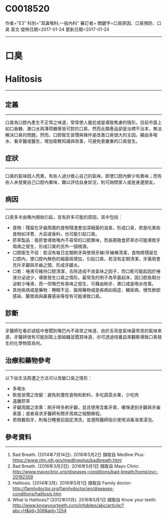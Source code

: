 # C0018520
作者="E3"
科別="耳鼻喉科;一般內科"
審訂者=
關鍵字=口臭原因、口臭預防、口臭 英文
發佈日期=2017-01-24
更新日期=2017-01-24

----------
# 口臭
# Halitosis
----------
## 定義
----------

口臭為口腔內產生不正常之味道，常常使人尷尬或是導致焦慮的情形。目前市面上如口香糖、漱口水與薄荷糖等皆可對抗口臭，然而此類產品卻是治標不治本，無法解決口臭的問題。然而，口腔衛生習慣與條件是改善口臭很大的主因，藉由多喝水、看牙醫或醫生，增加衛教知識與改善，可避免更嚴重的口臭發生。

## 症狀
----------

口臭的氣味因人而異，有些人過分擔心自己的氣味，即使口腔內鮮少有異味；而有些人未發覺自己口腔內異味，難以評估自身狀況，則可詢問家人或是身邊朋友。

## 病因
----------

口臭多半由嘴內開始引起，並有許多可能的原因，其中包括：

- 食物：殘留在牙齒周圍的食物殘渣會加深細菌的滋長，形成口臭，若是吃某些食物如洋蔥、大蒜或香料，也可能引起口臭。
- 菸草製品：吸菸會導致嘴內不尋常的口腔異味，而長期吸食菸草亦可能導致牙周病之發生，形成口臭的另外一個根源。
- 口腔衛生不佳：若沒有每日定期刷牙與使用牙線/牙線棒清潔，食物將殘留在口腔內，使口腔內無色的細菌斑增加，引起口臭，若沒有定期清潔，牙菌斑會充斥牙齦與牙齒之間，形成牙齦炎。
- 口乾：唾液可維持口腔清潔，去除造成不良氣味之因子，而口乾可能起因於唾液分泌過少，導致發生口臭之情形。最常見的例子為早晨起床，因口腔長期分泌較少唾液，而一但嘴巴有臭味之發生，可藉由刷牙、漱口或是喝水改善。
- 其他疾病或是藥物：睡眠不足、服用藥物或是疾病如癌症、糖尿病、慢性肺部感染、腸胃病與鼻竇感染等皆有可能導致口臭。
## 診斷
----------

牙醫師在看診過程中會聞到嘴巴內不尋常之味道，由於舌背是氣味最常見的氣味來源，牙醫師很有可能刮取上面組織並聞其味道，亦可透過培養皿來觀察導致口臭發生的化學物質為何。

## 治療和藥物參考
----------

以下由生活周遭之方法可以改變口臭之情形：

- 多喝水
- 飲食習慣之改變：避免刺激性食物和飲料，多吃蔬菜水果，少吃肉
- 遠離菸草
- 牙齦周圍之改善：刷牙時多刷牙齦，並且使用含氟牙膏，確保達到牙齦與牙齒表面；或者尋求牙醫師有關牙周病之相關療程。
- 若佩戴假牙，則每日睡覺前固定清洗，並遵照醫師指示使用消毒溶液浸泡。
## 參考資料
----------
1. Bad Breath. (2014年7月14日). 2016年5月2日 擷取自 Medline Plus: https://www.nlm.nih.gov/medlineplus/badbreath.html
2. Bad Breath. (2016年3月2日). 2016年5月1日 擷取自 Mayo Clinic: http://www.mayoclinic.org/diseases-conditions/bad-breath/home/ovc-20192359
3. Halitosis. (2014年3月). 2016年5月1日 擷取自 Family doctor: http://familydoctor.org/familydoctor/en/diseases-conditions/halitosis.htm
4. What Is Halitosis? (2012年01月). 2016年5月1日 擷取自 Know your teeth: http://www.knowyourteeth.com/infobites/abc/article/?abc=H&iid=306&aid=1254

